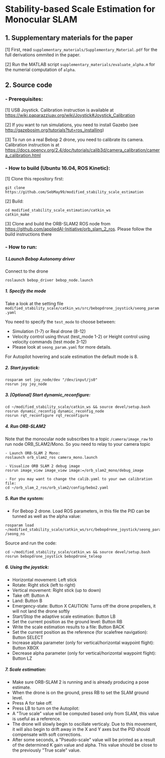 # Stability-based Scale Estimation for Monocular SLAM

## 1. Supplementary materials for the paper
[1] First, read `supplementary_materials/Supplementary_Material.pdf` for the full derivations ommited in the paper.

[2] Run the MATLAB script `supplementary_materials/evaluate_alpha.m` for the numerial computation of `alpha`.

## 2. Source code
### - Prerequisites:
[1] USB Joystick. Calibration instruction is available at https://wiki.paparazziuav.org/wiki/Joystick#Joystick_Calibration

[2] If you want to run simulations, you need to install Gazebo (see http://gazebosim.org/tutorials?tut=ros_installing)

[3] To run on a real Bebop 2 drone, you need to calibrate its camera. Calibration instruction is at https://docs.opencv.org/2.4/doc/tutorials/calib3d/camera_calibration/camera_calibration.html

### - How to build (Ubuntu 16.04, ROS Kinetic):
[1] Clone this repository first:
````
git clone https://github.com/SebMay99/modified_stability_scale_estimation
````
[2] Build:
````
cd modified_stability_scale_estimation/catkin_ws
catkin_make
````
[3] Clone and build the ORB-SLAM2 ROS node from https://github.com/appliedAI-Initiative/orb_slam_2_ros. Please follow the build instructions there

### - How to run:

##### 1.Launch Bebop Autonomy driver
Connect to the drone
````
roslaunch bebop_driver bebop_node.launch
````
##### 1. Specify the mode
Take a look at the setting file `modified_stability_scale/catkin_ws/src/bebopdrone_joystick/seong_param.yaml`

You need to specify the `test_mode` to choose between:

- Simulation (1-7) or Real drone (8-12) 
- Velocity control using thrust (test_mode 1-2) or Height control using velocity commands (test mode 3-12)
- Please look at `seong_param.yaml` for more details.

For Autopilot hovering and scale estimation the default mode is 8.

##### 2. Start joystick:
````
rosparam set joy_node/dev "/dev/input/js0" 
rosrun joy joy_node
````
##### 3. [Optional] Start dynamic_reconfigure:
````
cd ~/modified_stability_scale/catkin_ws && source devel/setup.bash
rosrun dynamic_reconfig dynamic_reconfig_node 
rosrun rqt_reconfigure rqt_reconfigure
````

##### 4. Run ORB-SLAM2
Note that the monocular node subscribes to a topic `/camera/image_raw` to run node ORB_SLAM2/Mono. So you need to relay to your camera topic
````
- Launch ORB-SLAM 2 Mono:
roslaunch orb_slam2_ros camera_mono.launch

- Visualize ORB SLAM 2 debug image
rosrun image_view image_view image:=/orb_slam2_mono/debug_image

- For you may want to change the calib.yaml to your own calibration file:
cd ~/orb_slam_2_ros/orb_slam2/config/bebo2.yaml
````
##### 5. Run the system:
- For Bebop 2 drone. Load ROS parameters, in this file the PID can be tunned as well as the alpha value:
````        
rosparam load ~/modified_stability_scale/catkin_ws/src/bebopdrone_joystick/seong_param.yaml /seong_ns
````
Source and run the code:
````
cd ~/modified_stability_scale/catkin_ws && source devel/setup.bash 
rosrun bebopdrone_joystick bebopdrone_teleop
````

##### 6. Using the joystick:
- Horizontal movement: Left stick
- Rotate: Right stick (left to right)
- Vertical movement: Right stick (up to down)
- Take off: Button A
- Land: Button B
- Emergency-state: Button X CAUTION: Turns off the drone propellers, it will not land the drone softly
- Start/Stop the adaptive scale estimation: Button LB
- Set the current position as the ground level: Button RB
- Write the scale estimation results to a file: Button BACK
- Set the current position as the reference (for scalefree navigation): Button SELECT
- Increase alpha parameter (only for vertical/horizontal waypoint flight): Button XBOX
- Decrease alpha parameter (only for vertical/horizontal waypoint flight): Button LZ

##### 7. Scale estimation:
- Make sure ORB-SLAM 2 is running and is already producing a pose estimate.
- When the drone is on the ground, press RB to set the SLAM ground level.
- Press A for take off.
- Press LB to turn on the Autopilot: 
-    A "True scale" value will be computed based only from SLAM, this value is useful as a reference.
-    The drone will slowly begin to oscillate verticaly. Due to this movement, it will also begin to drift away in the X and Y axes but the PID should compensate      with soft corrections.
-    After some seconds, a "Pseudo-scale" value will be printed as a result of the determined K gain value and alpha. This value should be close to the previously      "True scale" value.
